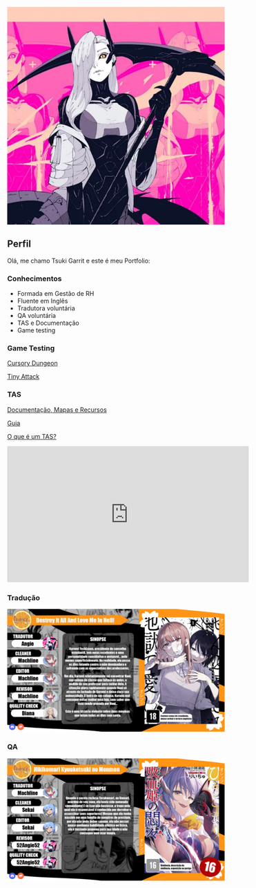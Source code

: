 ![Logo](/assets/snekie.jpg)

## Perfil

  Olá, me chamo Tsuki Garrit e este é meu Portfolio:

### Conhecimentos
- Formada em Gestão de RH
- Fluente em Inglês
- Tradutora voluntária
- QA voluntária
- TAS e Documentação
- Game testing
  

### Game Testing

 [Cursory Dungeon](https://tinybirdgames.itch.io/cursory-dungeon)

  [Tiny Attack](https://store.steampowered.com/app/1472970/TinyAttack/)

  
### TAS

  [Documentação, Mapas e Recursos](https://www.speedrun.com/grid_runner/resources)

  [Guia](https://www.speedrun.com/grid_runner/guides)


  [O que é um TAS?](https://tasvideos.org/WelcomeToTASVideos#WhatIsATas)



<iframe width="560" height="315" src="https://www.youtube.com/embed/Ujp6zjSL1aA?si=e35yzwd39GB3IeQc" title="TAS" frameborder="0" allow="accelerometer; autoplay; clipboard-write; encrypted-media; gyroscope; picture-in-picture; web-share" referrerpolicy="strict-origin-when-cross-origin" allowfullscreen></iframe>
<br>
  


### Tradução
  ![Tradução](/assets/0.jpg)


### QA 

  ![QA](/assets/00.png)










